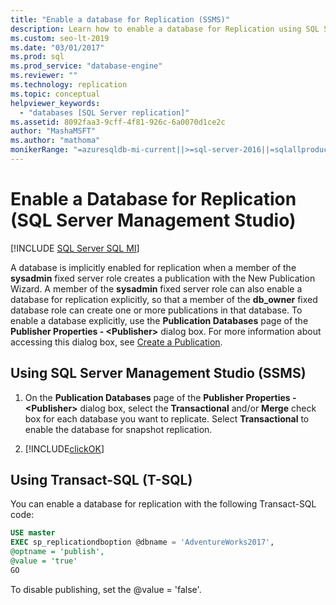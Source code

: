 ```yaml
---
title: "Enable a database for Replication (SSMS)"
description: Learn how to enable a database for Replication using SQL Server Management Studio (SSMS) or Transact-SQL (T-SQL).
ms.custom: seo-lt-2019
ms.date: "03/01/2017"
ms.prod: sql
ms.prod_service: "database-engine"
ms.reviewer: ""
ms.technology: replication
ms.topic: conceptual
helpviewer_keywords: 
  - "databases [SQL Server replication]"
ms.assetid: 8092faa3-9cff-4f81-926c-6a0070d1ce2c
author: "MashaMSFT"
ms.author: "mathoma"
monikerRange: "=azuresqldb-mi-current||>=sql-server-2016||=sqlallproducts-allversions"
---
```

# Enable a Database for Replication (SQL Server Management Studio)
[!INCLUDE [SQL Server SQL MI](../../includes/applies-to-version/sql-asdbmi.md)]
  
A database is implicitly enabled for replication when a member of the **sysadmin** fixed server role creates a publication with the New Publication Wizard. A member of the **sysadmin** fixed server role can also enable a database for replication explicitly, so that a member of the **db_owner** fixed database role can create one or more publications in that database. To enable a database explicitly, use the **Publication Databases** page of the **Publisher Properties - \<Publisher>** dialog box. For more information about accessing this dialog box, see [Create a Publication](../../relational-databases/replication/publish/create-a-publication.md).  
  
## Using SQL Server Management Studio (SSMS)
  
1.  On the **Publication Databases** page of the **Publisher Properties - \<Publisher>** dialog box, select the **Transactional** and/or **Merge** check box for each database you want to replicate. Select **Transactional** to enable the database for snapshot replication.  
  
2.  [!INCLUDE[clickOK](../../includes/clickok-md.md)]  
  
  
## Using Transact-SQL (T-SQL)
You can enable a database for replication with the following Transact-SQL code: 

```sql
USE master
EXEC sp_replicationdboption @dbname = 'AdventureWorks2017',
@optname = 'publish',
@value = 'true'
GO
```

To disable publishing, set the @value = 'false'. 
